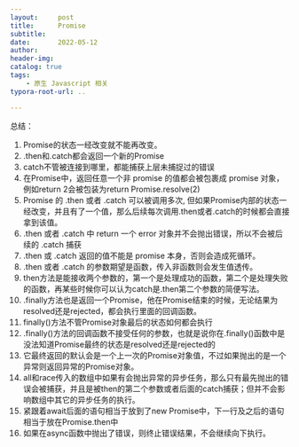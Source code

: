 ```yaml
---
layout:     post
title:      Promise
subtitle:  
date:       2022-05-12
author:     
header-img: 
catalog: true
tags:
    - 原生 Javascript 相关
typora-root-url: ..

---
```


总结：

1. Promise的状态一经改变就不能再改变。
2. .then和.catch都会返回一个新的Promise
3. catch不管被连接到哪里，都能捕获上层未捕捉过的错误
4. 在Promise中，返回任意一个非 promise 的值都会被包裹成 promise 对象，例如return 2会被包装为return Promise.resolve(2)
5. Promise 的 .then 或者 .catch 可以被调用多次, 但如果Promise内部的状态一经改变，并且有了一个值，那么后续每次调用.then或者.catch的时候都会直接拿到该值。
6. .then 或者 .catch 中 return 一个 error 对象并不会抛出错误，所以不会被后续的 .catch 捕获
7. .then 或 .catch 返回的值不能是 promise 本身，否则会造成死循环。
8. .then 或者 .catch 的参数期望是函数，传入非函数则会发生值透传。
9. then方法是能接收两个参数的，第一个是处理成功的函数，第二个是处理失败的函数，再某些时候你可以认为catch是.then第二个参数的简便写法。
10. .finally方法也是返回一个Promise，他在Promise结束的时候，无论结果为resolved还是rejected，都会执行里面的回调函数。
11. finally()方法不管Promise对象最后的状态如何都会执行
12. .finally()方法的回调函数不接受任何的参数，也就是说你在.finally()函数中是没法知道Promise最终的状态是resolved还是rejected的
13. 它最终返回的默认会是一个上一次的Promise对象值，不过如果抛出的是一个异常则返回异常的Promise对象。
14. all和race传入的数组中如果有会抛出异常的异步任务，那么只有最先抛出的错误会被捕获，并且是被then的第二个参数或者后面的catch捕获；但并不会影响数组中其它的异步任务的执行。
15. 紧跟着await后面的语句相当于放到了new Promise中，下一行及之后的语句相当于放在Promise.then中
16. 如果在async函数中抛出了错误，则终止错误结果，不会继续向下执行。